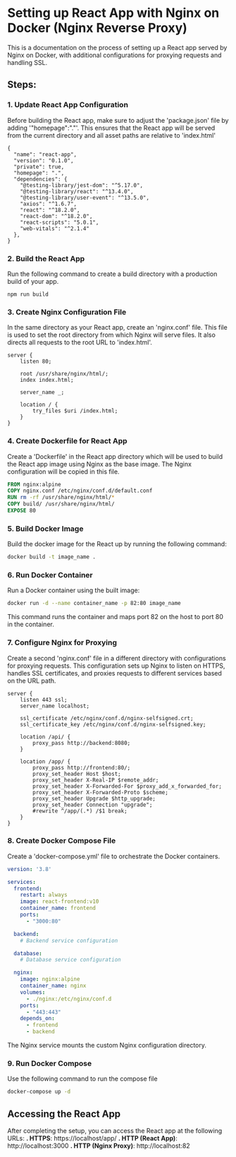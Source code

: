 # Setting up React App with Nginx on Docker (Nginx Reverse Proxy)
This is a documentation on the process of setting up a React app served by Nginx on Docker, with additional configurations for proxying requests and handling SSL.

## Steps:
### 1. Update React App Configuration
Before building the React app, make sure to adjust the 'package.json' file by adding '"homepage":"."'. This ensures that the React app will be served from the current directory and all asset paths are relative to 'index.html'
```
{
  "name": "react-app",
  "version": "0.1.0",
  "private": true,
  "homepage": ".",
  "dependencies": {
    "@testing-library/jest-dom": "^5.17.0",
    "@testing-library/react": "^13.4.0",
    "@testing-library/user-event": "^13.5.0",
    "axios": "^1.6.7",
    "react": "^18.2.0",
    "react-dom": "^18.2.0",
    "react-scripts": "5.0.1",
    "web-vitals": "^2.1.4"
  },
}
```

### 2. Build the React App
Run the following command to create a build directory with a production build of your app.
```
npm run build
```

### 3. Create Nginx Configuration File
In the same directory as your React app, create an 'nginx.conf' file. This file is used to set the root directory from which Nginx will serve files. It also directs all requests to the root URL to 'index.html'.
```nginx
server {
    listen 80;

    root /usr/share/nginx/html/;
    index index.html;

    server_name _;

    location / {
        try_files $uri /index.html;
    }
}
```

### 4. Create Dockerfile for React App
Create a 'Dockerfile' in the React app directory which will be used to build the React app image using Nginx as the base image. The Nginx configuration will be copied in this file.
```Dockerfile
FROM nginx:alpine
COPY nginx.conf /etc/nginx/conf.d/default.conf
RUN rm -rf /usr/share/nginx/html/*
COPY build/ /usr/share/nginx/html/
EXPOSE 80
```

### 5. Build Docker Image
Build the docker image for the React up by running the following command:
```bash
docker build -t image_name .
```

### 6. Run Docker Container
Run a Docker container using the built image:
```bash
docker run -d --name container_name -p 82:80 image_name
```
This command runs the container and maps port 82 on the host to port 80 in the container.

### 7. Configure Nginx for Proxying
Create a second 'nginx.conf' file in a different directory with configurations for proxying requests. This configuration sets up Nginx to listen on HTTPS, handles SSL certificates, and proxies requests to different services based on the URL path.
```nginx
server {
    listen 443 ssl;
    server_name localhost;

    ssl_certificate /etc/nginx/conf.d/nginx-selfsigned.crt;
    ssl_certificate_key /etc/nginx/conf.d/nginx-selfsigned.key;

    location /api/ {
        proxy_pass http://backend:8080;
    }

    location /app/ {
        proxy_pass http://frontend:80/;
        proxy_set_header Host $host;
        proxy_set_header X-Real-IP $remote_addr;
        proxy_set_header X-Forwarded-For $proxy_add_x_forwarded_for;
        proxy_set_header X-Forwarded-Proto $scheme;
        proxy_set_header Upgrade $http_upgrade;
        proxy_set_header Connection "upgrade";
        #rewrite ^/app/(.*) /$1 break;
    }
}
```

### 8. Create Docker Compose File
Create a 'docker-compose.yml' file to orchestrate the Docker containers. 
```yaml
version: '3.8'

services:
  frontend:
    restart: always
    image: react-frontend:v10
    container_name: frontend
    ports:
      - "3000:80"

  backend:
    # Backend service configuration

  database:
    # Database service configuration

  nginx:
    image: nginx:alpine
    container_name: nginx
    volumes:
      - ./nginx:/etc/nginx/conf.d
    ports:
      - "443:443"
    depends_on:
      - frontend
      - backend
```
The Nginx service mounts the custom Nginx configuration directory.

### 9. Run Docker Compose
Use the following command to run the compose file 
```bash
docker-compose up -d
```

## Accessing the React App
After completing the setup, you can access the React app at the following URLs:
**. HTTPS**: https://localhost/app/
**. HTTP (React App)**: http://localhost:3000
**. HTTP (Nginx Proxy)**: http://localhost:82
